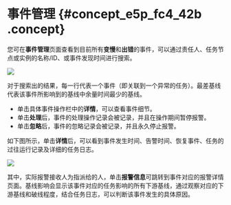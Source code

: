 # 事件管理 {#concept_e5p_fc4_42b .concept}

您可在**事件管理**页面查看到目前所有**变慢**和**出错**的事件，可以通过责任人、任务节点或实例的名称/ID、或事件发现时间进行搜索。

![](http://static-aliyun-doc.oss-cn-hangzhou.aliyuncs.com/assets/img/16371/15367358617451_zh-CN.png)

对于搜索出的结果，每一行代表一个事件（即关联到一个异常的任务）。最差基线代表该事件所影响到的基线中余量时间最少的基线。

-   单击具体事件操作栏中的**详情**，可以查看事件细节。
-   单击**处理**后，事件的处理操作记录会被记录，并且在操作期间暂停报警。
-   单击**忽略**后，事件的忽略记录会被记录，并且永久停止报警。

如下图所示，单击**详情**后，可以看到事件发生时间、告警时间、恢复事件、任务的过往运行记录及详细的任务日志。

![](http://static-aliyun-doc.oss-cn-hangzhou.aliyuncs.com/assets/img/16371/15367358617452_zh-CN.png)

其中，实际报警接收人为指派给的人，单击**报警信息**可跳转到事件对应的报警详情页面。基线影响会显示该事件对应的任务影响的所有下游基线，通过观察对应的下游基线和破线程度，结合任务日志，可以判断该事件发生的具体原因。

